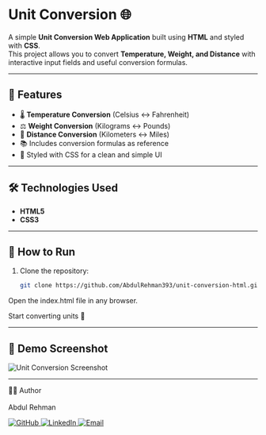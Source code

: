 # Unit Conversion 🌐

A simple **Unit Conversion Web Application** built using **HTML** and styled with **CSS**.  
This project allows you to convert **Temperature, Weight, and Distance** with interactive input fields and useful conversion formulas.

---

## 🚀 Features
- 🌡️ **Temperature Conversion** (Celsius ↔ Fahrenheit)  
- ⚖️ **Weight Conversion** (Kilograms ↔ Pounds)  
- 📏 **Distance Conversion** (Kilometers ↔ Miles)  
- 📚 Includes conversion formulas as reference  
- 🎨 Styled with CSS for a clean and simple UI  

---

## 🛠️ Technologies Used
- **HTML5**  
- **CSS3**  

---

## 📂 How to Run
1. Clone the repository:
   ```bash
   git clone https://github.com/AbdulRehman393/unit-conversion-html.git
Open the index.html file in any browser.

Start converting units 🎉

---

## 📸 Demo Screenshot
![Unit Conversion Screenshot](unitconversionstyling/assets/screenshot.png)

---


👨‍💻 Author
</br>
</br>
Abdul Rehman
<br>

<a href="https://github.com/AbdulRehman393" target="_blank"> <img src="https://img.shields.io/badge/GitHub-000?style=for-the-badge&logo=github&logoColor=white" alt="GitHub"> </a> <a href="https://www.linkedin.com/in/khawaja-abdul-rehman-24088b266/" target="_blank"> <img src="https://img.shields.io/badge/LinkedIn-0A66C2?style=for-the-badge&logo=linkedin&logoColor=white" alt="LinkedIn"> <a href="mailto:khawajaabdulrehman393@gmail.com">
  <img src="https://img.shields.io/badge/Email-D14836?style=for-the-badge&logo=gmail&logoColor=white" alt="Email">
</a>
